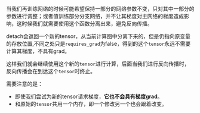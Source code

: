 当我们再训练网络的时候可能希望保持一部分的网络参数不变，只对其中一部分的参数进行调整；或者值训练部分分支网络，并不让其梯度对主网络的梯度造成影响，这时候我们就需要使用这个函数分离出来，避免反向传播。

detach会返回一个新的tensor，从当前计算图中分离下来的，但是仍指向原变量的存放位置,不同之处只是`requires_grad`为false，得到的这个`tensor`永远不需要计算其梯度，不具有grad。

这样我们就会继续使用这个新的`tensor`进行计算，后面当我们进行反向传播时，反向传播会在到达这个`tensor`时终止。

需要注意的是：
- 即使我们尝试为新的tensor请求梯度，**它也不会具有梯度grad**。
- 和原始的`tensor`共用一个内存，即一个修改另一个也会跟着改变。